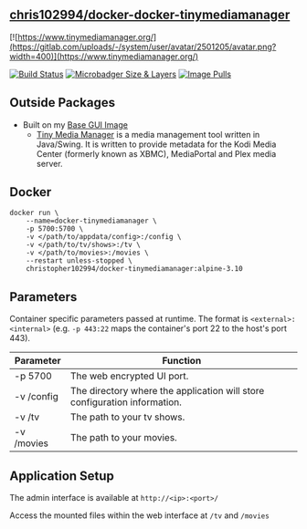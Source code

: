 ## [chris102994/docker-docker-tinymediamanager](https://github.com/chris102994/docker-tinymediamanager)

[![https://www.tinymediamanager.org/](https://gitlab.com/uploads/-/system/user/avatar/2501205/avatar.png?width=400)](https://www.tinymediamanager.org/)

[![Build Status](https://travis-ci.com/chris102994/docker-tinymediamanager.svg?branch=master)](https://travis-ci.com/chris102994/docker-tinymediamanager)
[![Microbadger Size & Layers](https://images.microbadger.com/badges/image/christopher102994/docker-tinymediamanager.svg)](https://microbadger.com/images/christopher102994/docker-tinymediamanager "Get your own image badge on microbadger.com")
 [![Image Pulls](https://img.shields.io/docker/pulls/christopher102994/docker-tinymediamanager)](https://hub.docker.com/repository/docker/christopher102994/docker-tinymediamanager)

## Outside Packages
* Built on my [Base GUI Image](https://github.com/chris102994/docker-base-image-gui)
  * [Tiny Media Manager](https://www.tinymediamanager.org/) is a media management tool written in Java/Swing. It is written to provide metadata for the Kodi Media Center (formerly known as XBMC), MediaPortal and Plex media server.

## Docker
```
docker run \
	--name=docker-tinymediamanager \
	-p 5700:5700 \
	-v </path/to/appdata/config>:/config \
  	-v </path/to/tv/shows>:/tv \
  	-v </path/to/movies>:/movies \
	--restart unless-stopped \
	christopher102994/docker-tinymediamanager:alpine-3.10
```

## Parameters
Container specific parameters passed at runtime. The format is `<external>:<internal>` (e.g. `-p 443:22` maps the container's port 22 to the host's port 443).

| Parameter | Function |
| -------- | -------- |
| -p 5700 | The web encrypted UI port. |
| -v /config | The directory where the application will store configuration information. |
| -v /tv | The path to your tv shows. |
| -v /movies | The path to your movies. |

## Application Setup

The admin interface is available at `http://<ip>:<port>/`

Access the mounted files within the web interface at `/tv` and `/movies`

